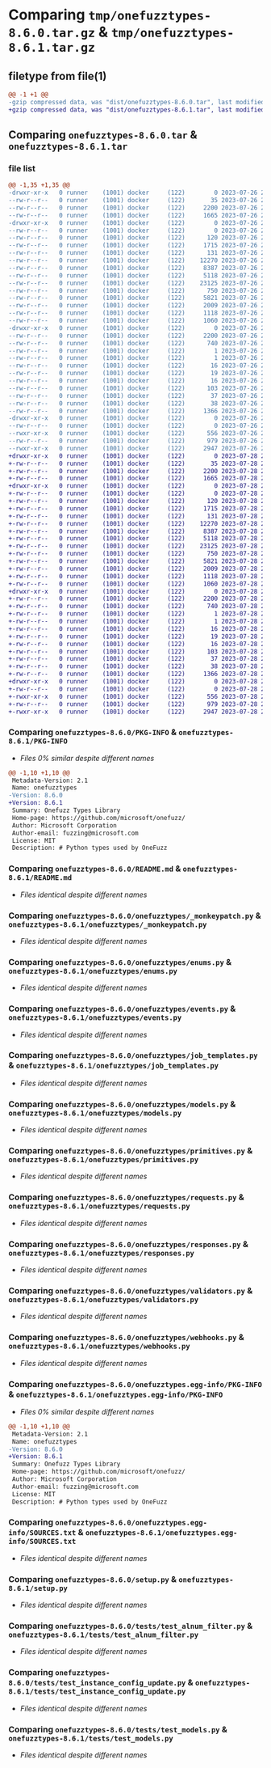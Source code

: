 # Comparing `tmp/onefuzztypes-8.6.0.tar.gz` & `tmp/onefuzztypes-8.6.1.tar.gz`

## filetype from file(1)

```diff
@@ -1 +1 @@
-gzip compressed data, was "dist/onefuzztypes-8.6.0.tar", last modified: Wed Jul 26 23:06:24 2023, max compression
+gzip compressed data, was "dist/onefuzztypes-8.6.1.tar", last modified: Fri Jul 28 22:45:22 2023, max compression
```

## Comparing `onefuzztypes-8.6.0.tar` & `onefuzztypes-8.6.1.tar`

### file list

```diff
@@ -1,35 +1,35 @@
-drwxr-xr-x   0 runner    (1001) docker     (122)        0 2023-07-26 23:06:24.000000 onefuzztypes-8.6.0/
--rw-r--r--   0 runner    (1001) docker     (122)       35 2023-07-26 23:06:21.000000 onefuzztypes-8.6.0/MANIFEST.in
--rw-r--r--   0 runner    (1001) docker     (122)     2200 2023-07-26 23:06:24.000000 onefuzztypes-8.6.0/PKG-INFO
--rw-r--r--   0 runner    (1001) docker     (122)     1665 2023-07-26 23:06:21.000000 onefuzztypes-8.6.0/README.md
-drwxr-xr-x   0 runner    (1001) docker     (122)        0 2023-07-26 23:06:24.000000 onefuzztypes-8.6.0/onefuzztypes/
--rw-r--r--   0 runner    (1001) docker     (122)        0 2023-07-26 23:06:21.000000 onefuzztypes-8.6.0/onefuzztypes/__init__.py
--rw-r--r--   0 runner    (1001) docker     (122)      120 2023-07-26 23:06:21.000000 onefuzztypes-8.6.0/onefuzztypes/__version__.py
--rw-r--r--   0 runner    (1001) docker     (122)     1715 2023-07-26 23:06:21.000000 onefuzztypes-8.6.0/onefuzztypes/_monkeypatch.py
--rw-r--r--   0 runner    (1001) docker     (122)      131 2023-07-26 23:06:21.000000 onefuzztypes-8.6.0/onefuzztypes/consts.py
--rw-r--r--   0 runner    (1001) docker     (122)    12270 2023-07-26 23:06:21.000000 onefuzztypes-8.6.0/onefuzztypes/enums.py
--rw-r--r--   0 runner    (1001) docker     (122)     8387 2023-07-26 23:06:21.000000 onefuzztypes-8.6.0/onefuzztypes/events.py
--rw-r--r--   0 runner    (1001) docker     (122)     5118 2023-07-26 23:06:21.000000 onefuzztypes-8.6.0/onefuzztypes/job_templates.py
--rw-r--r--   0 runner    (1001) docker     (122)    23125 2023-07-26 23:06:21.000000 onefuzztypes-8.6.0/onefuzztypes/models.py
--rw-r--r--   0 runner    (1001) docker     (122)      750 2023-07-26 23:06:21.000000 onefuzztypes-8.6.0/onefuzztypes/primitives.py
--rw-r--r--   0 runner    (1001) docker     (122)     5821 2023-07-26 23:06:21.000000 onefuzztypes-8.6.0/onefuzztypes/requests.py
--rw-r--r--   0 runner    (1001) docker     (122)     2009 2023-07-26 23:06:21.000000 onefuzztypes-8.6.0/onefuzztypes/responses.py
--rw-r--r--   0 runner    (1001) docker     (122)     1118 2023-07-26 23:06:21.000000 onefuzztypes-8.6.0/onefuzztypes/validators.py
--rw-r--r--   0 runner    (1001) docker     (122)     1060 2023-07-26 23:06:21.000000 onefuzztypes-8.6.0/onefuzztypes/webhooks.py
-drwxr-xr-x   0 runner    (1001) docker     (122)        0 2023-07-26 23:06:24.000000 onefuzztypes-8.6.0/onefuzztypes.egg-info/
--rw-r--r--   0 runner    (1001) docker     (122)     2200 2023-07-26 23:06:24.000000 onefuzztypes-8.6.0/onefuzztypes.egg-info/PKG-INFO
--rw-r--r--   0 runner    (1001) docker     (122)      740 2023-07-26 23:06:24.000000 onefuzztypes-8.6.0/onefuzztypes.egg-info/SOURCES.txt
--rw-r--r--   0 runner    (1001) docker     (122)        1 2023-07-26 23:06:24.000000 onefuzztypes-8.6.0/onefuzztypes.egg-info/dependency_links.txt
--rw-r--r--   0 runner    (1001) docker     (122)        1 2023-07-26 23:06:24.000000 onefuzztypes-8.6.0/onefuzztypes.egg-info/not-zip-safe
--rw-r--r--   0 runner    (1001) docker     (122)       16 2023-07-26 23:06:24.000000 onefuzztypes-8.6.0/onefuzztypes.egg-info/requires.txt
--rw-r--r--   0 runner    (1001) docker     (122)       19 2023-07-26 23:06:24.000000 onefuzztypes-8.6.0/onefuzztypes.egg-info/top_level.txt
--rw-r--r--   0 runner    (1001) docker     (122)       16 2023-07-26 23:06:21.000000 onefuzztypes-8.6.0/requirements-dev.txt
--rw-r--r--   0 runner    (1001) docker     (122)      103 2023-07-26 23:06:21.000000 onefuzztypes-8.6.0/requirements-lint.txt
--rw-r--r--   0 runner    (1001) docker     (122)       37 2023-07-26 23:06:21.000000 onefuzztypes-8.6.0/requirements.txt
--rw-r--r--   0 runner    (1001) docker     (122)       38 2023-07-26 23:06:24.000000 onefuzztypes-8.6.0/setup.cfg
--rw-r--r--   0 runner    (1001) docker     (122)     1366 2023-07-26 23:06:21.000000 onefuzztypes-8.6.0/setup.py
-drwxr-xr-x   0 runner    (1001) docker     (122)        0 2023-07-26 23:06:24.000000 onefuzztypes-8.6.0/tests/
--rw-r--r--   0 runner    (1001) docker     (122)        0 2023-07-26 23:06:21.000000 onefuzztypes-8.6.0/tests/__init__.py
--rwxr-xr-x   0 runner    (1001) docker     (122)      556 2023-07-26 23:06:21.000000 onefuzztypes-8.6.0/tests/test_alnum_filter.py
--rw-r--r--   0 runner    (1001) docker     (122)      979 2023-07-26 23:06:21.000000 onefuzztypes-8.6.0/tests/test_instance_config_update.py
--rwxr-xr-x   0 runner    (1001) docker     (122)     2947 2023-07-26 23:06:21.000000 onefuzztypes-8.6.0/tests/test_models.py
+drwxr-xr-x   0 runner    (1001) docker     (122)        0 2023-07-28 22:45:22.000000 onefuzztypes-8.6.1/
+-rw-r--r--   0 runner    (1001) docker     (122)       35 2023-07-28 22:45:19.000000 onefuzztypes-8.6.1/MANIFEST.in
+-rw-r--r--   0 runner    (1001) docker     (122)     2200 2023-07-28 22:45:22.000000 onefuzztypes-8.6.1/PKG-INFO
+-rw-r--r--   0 runner    (1001) docker     (122)     1665 2023-07-28 22:45:19.000000 onefuzztypes-8.6.1/README.md
+drwxr-xr-x   0 runner    (1001) docker     (122)        0 2023-07-28 22:45:22.000000 onefuzztypes-8.6.1/onefuzztypes/
+-rw-r--r--   0 runner    (1001) docker     (122)        0 2023-07-28 22:45:19.000000 onefuzztypes-8.6.1/onefuzztypes/__init__.py
+-rw-r--r--   0 runner    (1001) docker     (122)      120 2023-07-28 22:45:19.000000 onefuzztypes-8.6.1/onefuzztypes/__version__.py
+-rw-r--r--   0 runner    (1001) docker     (122)     1715 2023-07-28 22:45:19.000000 onefuzztypes-8.6.1/onefuzztypes/_monkeypatch.py
+-rw-r--r--   0 runner    (1001) docker     (122)      131 2023-07-28 22:45:19.000000 onefuzztypes-8.6.1/onefuzztypes/consts.py
+-rw-r--r--   0 runner    (1001) docker     (122)    12270 2023-07-28 22:45:19.000000 onefuzztypes-8.6.1/onefuzztypes/enums.py
+-rw-r--r--   0 runner    (1001) docker     (122)     8387 2023-07-28 22:45:19.000000 onefuzztypes-8.6.1/onefuzztypes/events.py
+-rw-r--r--   0 runner    (1001) docker     (122)     5118 2023-07-28 22:45:19.000000 onefuzztypes-8.6.1/onefuzztypes/job_templates.py
+-rw-r--r--   0 runner    (1001) docker     (122)    23125 2023-07-28 22:45:19.000000 onefuzztypes-8.6.1/onefuzztypes/models.py
+-rw-r--r--   0 runner    (1001) docker     (122)      750 2023-07-28 22:45:19.000000 onefuzztypes-8.6.1/onefuzztypes/primitives.py
+-rw-r--r--   0 runner    (1001) docker     (122)     5821 2023-07-28 22:45:19.000000 onefuzztypes-8.6.1/onefuzztypes/requests.py
+-rw-r--r--   0 runner    (1001) docker     (122)     2009 2023-07-28 22:45:19.000000 onefuzztypes-8.6.1/onefuzztypes/responses.py
+-rw-r--r--   0 runner    (1001) docker     (122)     1118 2023-07-28 22:45:19.000000 onefuzztypes-8.6.1/onefuzztypes/validators.py
+-rw-r--r--   0 runner    (1001) docker     (122)     1060 2023-07-28 22:45:19.000000 onefuzztypes-8.6.1/onefuzztypes/webhooks.py
+drwxr-xr-x   0 runner    (1001) docker     (122)        0 2023-07-28 22:45:22.000000 onefuzztypes-8.6.1/onefuzztypes.egg-info/
+-rw-r--r--   0 runner    (1001) docker     (122)     2200 2023-07-28 22:45:21.000000 onefuzztypes-8.6.1/onefuzztypes.egg-info/PKG-INFO
+-rw-r--r--   0 runner    (1001) docker     (122)      740 2023-07-28 22:45:22.000000 onefuzztypes-8.6.1/onefuzztypes.egg-info/SOURCES.txt
+-rw-r--r--   0 runner    (1001) docker     (122)        1 2023-07-28 22:45:21.000000 onefuzztypes-8.6.1/onefuzztypes.egg-info/dependency_links.txt
+-rw-r--r--   0 runner    (1001) docker     (122)        1 2023-07-28 22:45:21.000000 onefuzztypes-8.6.1/onefuzztypes.egg-info/not-zip-safe
+-rw-r--r--   0 runner    (1001) docker     (122)       16 2023-07-28 22:45:21.000000 onefuzztypes-8.6.1/onefuzztypes.egg-info/requires.txt
+-rw-r--r--   0 runner    (1001) docker     (122)       19 2023-07-28 22:45:21.000000 onefuzztypes-8.6.1/onefuzztypes.egg-info/top_level.txt
+-rw-r--r--   0 runner    (1001) docker     (122)       16 2023-07-28 22:45:19.000000 onefuzztypes-8.6.1/requirements-dev.txt
+-rw-r--r--   0 runner    (1001) docker     (122)      103 2023-07-28 22:45:19.000000 onefuzztypes-8.6.1/requirements-lint.txt
+-rw-r--r--   0 runner    (1001) docker     (122)       37 2023-07-28 22:45:19.000000 onefuzztypes-8.6.1/requirements.txt
+-rw-r--r--   0 runner    (1001) docker     (122)       38 2023-07-28 22:45:22.000000 onefuzztypes-8.6.1/setup.cfg
+-rw-r--r--   0 runner    (1001) docker     (122)     1366 2023-07-28 22:45:19.000000 onefuzztypes-8.6.1/setup.py
+drwxr-xr-x   0 runner    (1001) docker     (122)        0 2023-07-28 22:45:22.000000 onefuzztypes-8.6.1/tests/
+-rw-r--r--   0 runner    (1001) docker     (122)        0 2023-07-28 22:45:19.000000 onefuzztypes-8.6.1/tests/__init__.py
+-rwxr-xr-x   0 runner    (1001) docker     (122)      556 2023-07-28 22:45:19.000000 onefuzztypes-8.6.1/tests/test_alnum_filter.py
+-rw-r--r--   0 runner    (1001) docker     (122)      979 2023-07-28 22:45:19.000000 onefuzztypes-8.6.1/tests/test_instance_config_update.py
+-rwxr-xr-x   0 runner    (1001) docker     (122)     2947 2023-07-28 22:45:19.000000 onefuzztypes-8.6.1/tests/test_models.py
```

### Comparing `onefuzztypes-8.6.0/PKG-INFO` & `onefuzztypes-8.6.1/PKG-INFO`

 * *Files 0% similar despite different names*

```diff
@@ -1,10 +1,10 @@
 Metadata-Version: 2.1
 Name: onefuzztypes
-Version: 8.6.0
+Version: 8.6.1
 Summary: Onefuzz Types Library
 Home-page: https://github.com/microsoft/onefuzz/
 Author: Microsoft Corporation
 Author-email: fuzzing@microsoft.com
 License: MIT
 Description: # Python types used by OneFuzz
```

### Comparing `onefuzztypes-8.6.0/README.md` & `onefuzztypes-8.6.1/README.md`

 * *Files identical despite different names*

### Comparing `onefuzztypes-8.6.0/onefuzztypes/_monkeypatch.py` & `onefuzztypes-8.6.1/onefuzztypes/_monkeypatch.py`

 * *Files identical despite different names*

### Comparing `onefuzztypes-8.6.0/onefuzztypes/enums.py` & `onefuzztypes-8.6.1/onefuzztypes/enums.py`

 * *Files identical despite different names*

### Comparing `onefuzztypes-8.6.0/onefuzztypes/events.py` & `onefuzztypes-8.6.1/onefuzztypes/events.py`

 * *Files identical despite different names*

### Comparing `onefuzztypes-8.6.0/onefuzztypes/job_templates.py` & `onefuzztypes-8.6.1/onefuzztypes/job_templates.py`

 * *Files identical despite different names*

### Comparing `onefuzztypes-8.6.0/onefuzztypes/models.py` & `onefuzztypes-8.6.1/onefuzztypes/models.py`

 * *Files identical despite different names*

### Comparing `onefuzztypes-8.6.0/onefuzztypes/primitives.py` & `onefuzztypes-8.6.1/onefuzztypes/primitives.py`

 * *Files identical despite different names*

### Comparing `onefuzztypes-8.6.0/onefuzztypes/requests.py` & `onefuzztypes-8.6.1/onefuzztypes/requests.py`

 * *Files identical despite different names*

### Comparing `onefuzztypes-8.6.0/onefuzztypes/responses.py` & `onefuzztypes-8.6.1/onefuzztypes/responses.py`

 * *Files identical despite different names*

### Comparing `onefuzztypes-8.6.0/onefuzztypes/validators.py` & `onefuzztypes-8.6.1/onefuzztypes/validators.py`

 * *Files identical despite different names*

### Comparing `onefuzztypes-8.6.0/onefuzztypes/webhooks.py` & `onefuzztypes-8.6.1/onefuzztypes/webhooks.py`

 * *Files identical despite different names*

### Comparing `onefuzztypes-8.6.0/onefuzztypes.egg-info/PKG-INFO` & `onefuzztypes-8.6.1/onefuzztypes.egg-info/PKG-INFO`

 * *Files 0% similar despite different names*

```diff
@@ -1,10 +1,10 @@
 Metadata-Version: 2.1
 Name: onefuzztypes
-Version: 8.6.0
+Version: 8.6.1
 Summary: Onefuzz Types Library
 Home-page: https://github.com/microsoft/onefuzz/
 Author: Microsoft Corporation
 Author-email: fuzzing@microsoft.com
 License: MIT
 Description: # Python types used by OneFuzz
```

### Comparing `onefuzztypes-8.6.0/onefuzztypes.egg-info/SOURCES.txt` & `onefuzztypes-8.6.1/onefuzztypes.egg-info/SOURCES.txt`

 * *Files identical despite different names*

### Comparing `onefuzztypes-8.6.0/setup.py` & `onefuzztypes-8.6.1/setup.py`

 * *Files identical despite different names*

### Comparing `onefuzztypes-8.6.0/tests/test_alnum_filter.py` & `onefuzztypes-8.6.1/tests/test_alnum_filter.py`

 * *Files identical despite different names*

### Comparing `onefuzztypes-8.6.0/tests/test_instance_config_update.py` & `onefuzztypes-8.6.1/tests/test_instance_config_update.py`

 * *Files identical despite different names*

### Comparing `onefuzztypes-8.6.0/tests/test_models.py` & `onefuzztypes-8.6.1/tests/test_models.py`

 * *Files identical despite different names*

